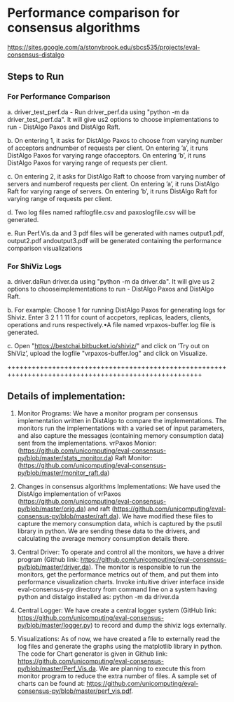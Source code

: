 # Performance comparison for consensus algorithms
<https://sites.google.com/a/stonybrook.edu/sbcs535/projects/eval-consensus-distalgo>

## Steps to Run

### For Performance Comparison

a. driver_test_perf.da - Run driver_perf.da using "python -m da driver_test_perf.da". It will give us2 options to choose implementations to run - DistAlgo Paxos and DistAlgo Raft.

b. On entering 1,  it asks for DistAlgo Paxos to choose from varying number of acceptors andnumber of requests per client.  On entering ’a’,  it runs DistAlgo Paxos for varying range ofacceptors. On entering ’b’, it runs DistAlgo Paxos for varying range of requests per client.

c. On entering 2, it asks for DistAlgo Raft to choose from varying number of servers and numberof requests per client.  On entering ’a’, it runs DistAlgo Raft for varying range of servers.  On entering ’b’, it runs DistAlgo Raft for varying range of requests per client.

d. Two log files named raftlogfile.csv and paxoslogfile.csv will be generated.

e. Run Perf.Vis.da and 3 pdf files will be generated with names output1.pdf,  output2.pdf andoutput3.pdf will be generated containing the performance comparison visualizations

### For ShiViz Logs

a. driver.daRun driver.da using "python -m da driver.da".  It will give us 2 options to chooseimplementations to run - DistAlgo Paxos and DistAlgo Raft.

b. For example: Choose 1 for running DistAlgo Paxos for generating logs for Shiviz. Enter 3 2 1 1 11 for count of accpetors, replicas, leaders, clients, operations and runs respectively.•A file named vrpaxos-buffer.log file is generated.

c. Open "https://bestchai.bitbucket.io/shiviz/" and click on ’Try out on ShiViz’, upload the logfile "vrpaxos-buffer.log" and click on Visualize.

++++++++++++++++++++++++++++++++++++++++++++++++++++++++++++++++++++++++++++++++++++++++++++++++++++++

## Details of implementation:
1. Monitor Programs: We have a monitor program per consensus implementation written in DistAlgo to compare the implementations. The monitors run the implementations with a varied set of input parameters, and also capture the messages (containing memory consumption data) sent from the implementations. 
vrPaxos Monior: (https://github.com/unicomputing/eval-consensus-py/blob/master/stats_monitor.da)
Raft Monitor: (https://github.com/unicomputing/eval-consensus-py/blob/master/monitor_raft.da)

2. Changes in consensus algorithms Implementations: We have used the DistAlgo implementation of vrPaxos (https://github.com/unicomputing/eval-consensus-py/blob/master/orig.da) and raft (https://github.com/unicomputing/eval-consensus-py/blob/master/raft.da). We have modified these files to capture the memory consumption data, which is captured by the psutil library in python. We are sending these data to the drivers, and calculating the average memory consumption details there.

3. Central Driver: To operate and control all the monitors, we have a driver program (Github link: https://github.com/unicomputing/eval-consensus-py/blob/master/driver.da). The monitor is responsible to run the monitors, get the performance metrics out of them, and put them into performance visualization charts. Invoke intuitive driver interface inside eval-consensus-py directory from command line on a system having python and distalgo installed as: python -m da driver.da

4. Central Logger: We have create a central logger system (GitHub link: https://github.com/unicomputing/eval-consensus-py/blob/master/logger.py) to record and dump the shiviz logs externally.

5. Visualizations: As of now, we have created a file to externally read the log files and generate the graphs using the matplotlib library in python. The code for Chart generator is given in Github link: https://github.com/unicomputing/eval-consensus-py/blob/master/Perf_Vis.da. We are planning to execute this from monitor program to reduce the extra number of files. A sample set of charts can be found at: https://github.com/unicomputing/eval-consensus-py/blob/master/perf_vis.pdf.

